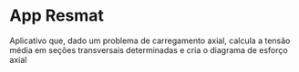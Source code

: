 # App Resmat
Aplicativo que, dado um problema de carregamento axial, calcula a tensão média em seções transversais determinadas e cria o diagrama de esforço axial
